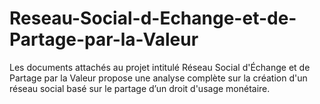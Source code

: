 # Reseau-Social-d-Echange-et-de-Partage-par-la-Valeur
Les documents attachés au projet intitulé Réseau Social d'Échange et de Partage par la Valeur propose une analyse complète sur la création d'un réseau social basé sur le partage d’un droit d'usage monétaire. 
